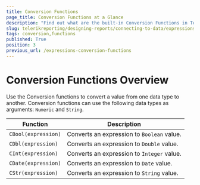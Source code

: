 ```yaml
---
title: Conversion Functions
page_title: Conversion Functions at a Glance
description: "Find out what are the built-in Conversion Functions in Telerik Reporting and how to use them in expressions in reports."
slug: telerikreporting/designing-reports/connecting-to-data/expressions/expressions-reference/functions/conversion-functions
tags: conversion,functions
published: True
position: 3
previous_url: /expressions-conversion-functions
---
```


# Conversion Functions Overview

Use the Conversion functions to convert a value from one data type to another. Conversion functions can use the following data types as arguments: `Numeric` and `String`.

| Function | Description |
| ------ | ------ |
| `CBool(expression)` |Converts an expression to `Boolean` value.|
| `CDbl(expression)` |Converts an expression to `Double` value.|
| `CInt(expression)` |Converts an expression to `Integer` value.|
| `CDate(expression)` |Converts an expression to `Date` value.|
| `CStr(expression)` |Converts an expression to `String` value.|
